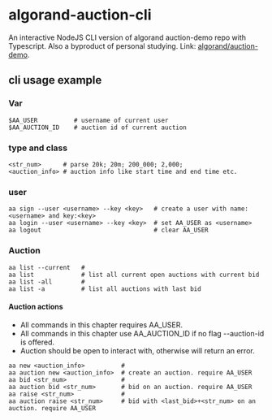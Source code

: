 # algorand-auction-cli

An interactive NodeJS CLI version of algorand auction-demo repo with Typescript. Also a byproduct of personal studying.
Link: [algorand/auction-demo](https://github.com/algorand/auction-demo).

## cli usage example

### Var

```shell
$AA_USER          # username of current user
$AA_AUCTION_ID    # auction id of current auction
```

### type and class

```shell
<str_num>      # parse 20k; 20m; 200_000; 2,000;
<auction_info> # auction info like start time and end time etc.
```

### user

```shell
aa sign --user <username> --key <key>   # create a user with name:<username> and key:<key>
aa login --user <username> --key <key>  # set AA_USER as <username>
aa logout                               # clear AA_USER
```

### Auction

```shell
aa list --current   #
aa list             # list all current open auctions with current bid
aa list -all        #
aa list -a          # list all auctions with last bid
```

#### Auction actions

- All commands in this chapter requires AA_USER.
- All commands in this chapter use AA_AUCTION_ID if no flag --auction-id is offered.
- Auction should be open to interact with, otherwise will return an error.

```shell
aa new <auction_info>          #
aa auction new <auction_info>  # create an auction. require AA_USER
aa bid <str_num>               #
aa auction bid <str_num>       # bid on an auction. require AA_USER
aa raise <str_num>             #
aa auction raise <str_num>     # bid with <last_bid>+<str_num> on an auction. require AA_USER
```
